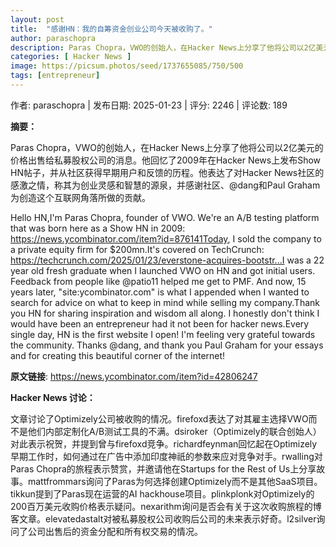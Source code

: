 ```yaml
---
layout: post
title:  "感谢HN：我的自筹资金创业公司今天被收购了。"
author: paraschopra
description: Paras Chopra，VWO的创始人，在Hacker News上分享了他将公司以2亿美元的价格出售给私募股权公司的消息。他回忆了2009年在Hacker News上发布Show HN帖子，并从社区获得早期用户和反馈的历程。他表达了对Hacker News社区的感激之情，称其为创业灵感和智慧的源泉，并感谢社区、@dang和Paul Graham为创造这个互联网角落所做的贡献。
categories: [ Hacker News ]
image: https://picsum.photos/seed/1737655085/750/500
tags: [entrepreneur]
---
```


作者: paraschopra | 发布日期: 2025-01-23 | 评分: 2246 | 评论数: 189

**摘要：**

Paras Chopra，VWO的创始人，在Hacker News上分享了他将公司以2亿美元的价格出售给私募股权公司的消息。他回忆了2009年在Hacker News上发布Show HN帖子，并从社区获得早期用户和反馈的历程。他表达了对Hacker News社区的感激之情，称其为创业灵感和智慧的源泉，并感谢社区、@dang和Paul Graham为创造这个互联网角落所做的贡献。

Hello HN,I'm Paras Chopra, founder of VWO. We're an A/B testing platform that was born here as a Show HN in 2009: https://news.ycombinator.com/item?id=876141Today, I sold the company to a private equity firm for $200mn.It's covered on TechCrunch: https://techcrunch.com/2025/01/23/everstone-acquires-bootstr...I was a 22 year old fresh graduate when I launched VWO on HN and got initial users. Feedback from people like @patio11 helped me get to PMF. And now, 15 years later, "site:ycombinator.com" is what I appended when I wanted to search for advice on what to keep in mind while selling my company.Thank you HN for sharing inspiration and wisdom all along. I honestly don't think I would have been an entrepreneur had it not been for hacker news.Every single day, HN is the first website I open! I'm feeling very grateful towards the community. Thanks @dang, and thank you Paul Graham for your essays and for creating this beautiful corner of the internet!

**原文链接**: https://news.ycombinator.com/item?id=42806247

**Hacker News 讨论：**

文章讨论了Optimizely公司被收购的情况。firefoxd表达了对其雇主选择VWO而不是他们内部定制化A/B测试工具的不满。dsiroker（Optimizely的联合创始人）对此表示祝贺，并提到曾与firefoxd竞争。richardfeynman回忆起在Optimizely早期工作时，如何通过在广告中添加印度神祇的参数来应对竞争对手。rwalling对Paras Chopra的旅程表示赞赏，并邀请他在Startups for the Rest of Us上分享故事。mattfrommars询问了Paras为何选择创建Optimizely而不是其他SaaS项目。tikkun提到了Paras现在运营的AI hackhouse项目。plinkplonk对Optimizely的200百万美元收购价格表示疑问。nexarithm询问是否会有关于这次收购旅程的博客文章。elevatedastalt对被私募股权公司收购后公司的未来表示好奇。l2silver询问了公司出售后的资金分配和所有权交易的情况。

